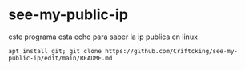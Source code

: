 # see-my-public-ip
este programa esta echo para saber la ip publica en linux
```shell script
apt install git; git clone https://github.com/Criftcking/see-my-public-ip/edit/main/README.md
```
